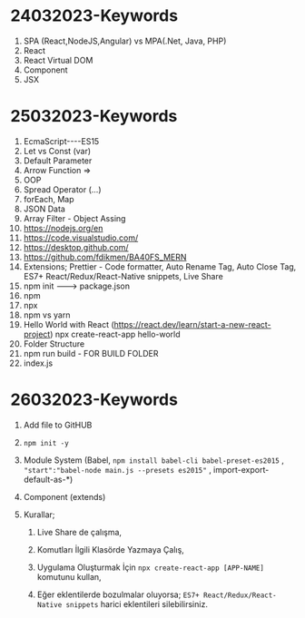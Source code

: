 # 24032023-Keywords

1.  SPA (React,NodeJS,Angular) vs MPA(.Net, Java, PHP)
2.  React
3.  React Virtual DOM
4.  Component
5.  JSX

# 25032023-Keywords

1.  EcmaScript----ES15
2.  Let vs Const (var)
3.  Default Parameter
4.  Arrow Function =>
5.  OOP
6.  Spread Operator (...)
7.  forEach, Map
8.  JSON Data
9.  Array Filter - Object Assing
10. https://nodejs.org/en
11. https://code.visualstudio.com/
12. https://desktop.github.com/
13. https://github.com/fdikmen/BA40FS_MERN
14. Extensions; Prettier - Code formatter, Auto Rename Tag, Auto Close Tag, ES7+ React/Redux/React-Native snippets, Live Share
15. npm init ---> package.json
16. npm
17. npx
18. npm vs yarn
19. Hello World with React (https://react.dev/learn/start-a-new-react-project)
    npx create-react-app hello-world
20. Folder Structure
21. npm run build - FOR BUILD FOLDER
22. index.js

# 26032023-Keywords

1.  Add file to GitHUB
    
2.  `npm init -y`
    
3.  Module System
    (Babel, `npm install babel-cli babel-preset-es2015` , `"start":"babel-node main.js --presets es2015"` , import-export-default-as-*)
    
4.  Component (extends)
    
5.  Kurallar;
    
    1.  Live Share de çalışma,
        
    2.  Komutları İlgili Klasörde Yazmaya Çalış,
        
    3.  Uygulama Oluşturmak İçin `npx create-react-app [APP-NAME]` komutunu kullan,
        
    4.  Eğer eklentilerde bozulmalar oluyorsa; `ES7+ React/Redux/React-Native snippets` harici eklentileri silebilirsiniz.
